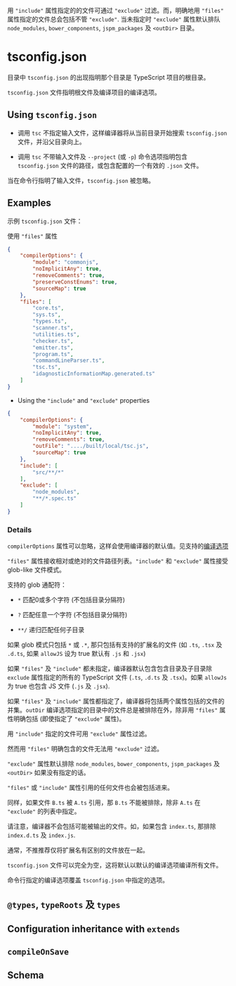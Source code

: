 用 `"include"` 属性指定的的文件可通过 `"exclude"` 过滤。而，明确地用 `"files"` 属性指定的文件总会包括不管 `"exclude"`. 当未指定时 `"exclude"` 属性默认排队 `node_modules`, `bower_components`, `jspm_packages` 及 `<outDir>` 目录。

# tsconfig.json

目录中 `tsconfig.json` 的出现指明那个目录是 TypeScript 项目的根目录。

`tsconfig.json` 文件指明根文件及编译项目的编译选项。

## Using `tsconfig.json`

- 调用 `tsc` 不指定输入文件，这样编译器将从当前目录开始搜索 `tsconfig.json` 文件，并沿父目录向上。

- 调用 `tsc` 不带输入文件及 `--project` (或 `-p`) 命令选项指明包含 `tsconfig.json` 文件的路径，或包含配置的一个有效的 `.json` 文件。

当在命令行指明了输入文件，`tsconfig.json` 被忽略。

## Examples

示例 `tsconfig.json` 文件：

使用 `"files"` 属性

```json
{
	"compilerOptions": {
		"module": "commonjs",
		"noImplicitAny": true,
		"removeComments": true,
		"preserveConstEnums": true,
		"sourceMap": true
	},
	"files": [
		"core.ts",
		"sys.ts",
		"types.ts",
		"scanner.ts",
		"utilities.ts",
		"checker.ts",
		"emitter.ts",
		"program.ts",
		"commandLineParser.ts",
		"tsc.ts",
		"idagnosticInformationMap.generated.ts"
	]
}
```

- Using the `"include"` and `"exclude"` properties

```json
{
	"compilerOptions": {
		"module": "system",
		"noImplicitAny": true,
		"removeComments": true,
		"outFile": "..../built/local/tsc.js",
		"sourceMap": true
	},
	"include": [
		"src/**/*"
	],
	"exclude": [
		"node_modules",
		"**/*.spec.ts"
	]
}
```

### Details

`compilerOptions` 属性可以忽略，这样会使用编译器的默认值。见支持的[编译选项](/docs/compiler-options.md)

`"files"` 属性接收相对或绝对的文件路径列表。`"include"` 和 `"exclude"` 属性接受 glob-like 文件模式。

支持的 glob 通配符：

- `*` 匹配0或多个字符 (不包括目录分隔符)

- `?` 匹配任意一个字符 (不包括目录分隔符)

- `**/` 递归匹配任何子目录

如果 glob 模式只包括 `*` 或 `.*`, 那只包括有支持的扩展名的文件 (如 `.ts`, `.tsx` 及 `.d.ts`, 如果 `allowJS` 设为 true 默认有 `.js` 和 `.jsx`)

如果 `"files"` 及 `"include"` 都未指定，编译器默认包含包含目录及子目录除 `exclude` 属性指定的所有的 TypeScript 文件 (`.ts`, `.d.ts` 及 `.tsx`)。如果 `allowJs` 为 true 也包含 JS 文件 (`.js` 及 `.jsx`).

如果 `"files"` 及 `"include"` 属性都指定了，编译器将包括两个属性包括的文件的并集。`outDir` 编译选项指定的目录中的文件总是被排除在外，除非用 `"files"` 属性明确包括 (即使指定了 `"exclude"` 属性)。

用 `"include"` 指定的文件可用 `"exclude"` 属性过滤。

然而用 `"files"` 明确包含的文件无法用 `"exclude"` 过滤。

`"exclude"` 属性默认排除 `node_modules`, `bower_components`, `jspm_packages` 及 `<outDir>` 如果没有指定的话。

`"files"` 或 `"include"` 属性引用的任何文件也会被包括进来。

同样，如果文件 `B.ts` 被 `A.ts` 引用，那 `B.ts` 不能被排除，除非 `A.ts` 在 `"exclude"` 的列表中指定。

请注意，编译器不会包括可能被输出的文件。如，如果包含 `index.ts`, 那排除 `index.d.ts` 及 `index.js`.

通常，不推推荐仅将扩展名有区别的文件放在一起。

`tsconfig.json` 文件可以完全为空，这将默认以默认的编译选项编译所有文件。

命令行指定的编译选项覆盖 `tsconfig.json` 中指定的选项。


## `@types`, `typeRoots` 及 `types`


## Configuration inheritance with `extends`

## `compileOnSave`

## Schema